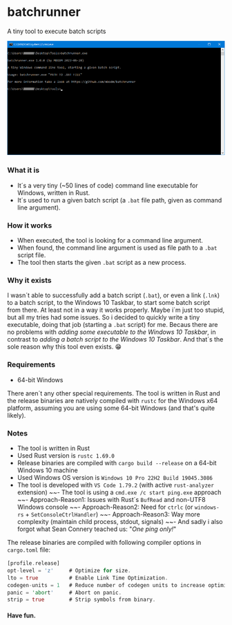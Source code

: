 # batchrunner
A tiny tool to execute batch scripts

![Screenshot](screenshot.png)

### What it is
- It´s a very tiny (~50 lines of code) command line executable for Windows, written in Rust.
- It´s used to run a given batch script (a `.bat` file path, given as command line argument).

### How it works
- When executed, the tool is looking for a command line argument.
- When found, the command line argument is used as file path to a `.bat` script file.
- The tool then starts the given `.bat` script as a new process.

### Why it exists
I wasn´t able to successfully add a batch script (`.bat`), or even a link (`.lnk`) to a batch script, to the Windows 10 Taskbar, to start some batch script from there. At least not in a way it works properly. Maybe i´m just too stupid, but all my tries had some issues. So i decided to quickly write a tiny executable, doing that job (starting a `.bat` script) for me. Becaus there are no problems with _adding some executable to the Windows 10 Taskbar_, in contrast to _adding a batch script to the Windows 10 Taskbar_. And that´s the sole reason why this tool even exists. :grin:

### Requirements

- 64-bit Windows

There aren´t any other special requirements. The tool is written in Rust and the release binaries are natively compiled with `rustc` for the Windows x64 platform, assuming you are using some 64-bit Windows (and that's quite likely).

### Notes
- The tool is written in Rust
- Used Rust version is `rustc 1.69.0`
- Release binaries are compiled with `cargo build --release` on a 64-bit Windows 10 machine
- Used Windows OS version is `Windows 10 Pro 22H2 Build 19045.3086`
- The tool is developed with `VS Code 1.79.2` (with active `rust-analyzer` extension)
~~- The tool is using a `cmd.exe /c start ping.exe` approach
~~- Approach-Reason1: Issues with Rust´s `BufRead` and non-UTF8 Windows console
~~- Approach-Reason2: Need for `ctrlc` (or `windows-rs` + `SetConsoleCtrlHandler`)
~~- Approach-Reason3: Way more complexity (maintain child process, stdout, signals)
~~- And sadly i also forgot what Sean Connery teached us: "_One ping only!_"

The release binaries are compiled with following compiler options in `cargo.toml` file:
```rust
[profile.release]
opt-level = 'z'     # Optimize for size.
lto = true          # Enable Link Time Optimization.
codegen-units = 1   # Reduce number of codegen units to increase optimizations.
panic = 'abort'     # Abort on panic.
strip = true        # Strip symbols from binary.
```

#### Have fun.
